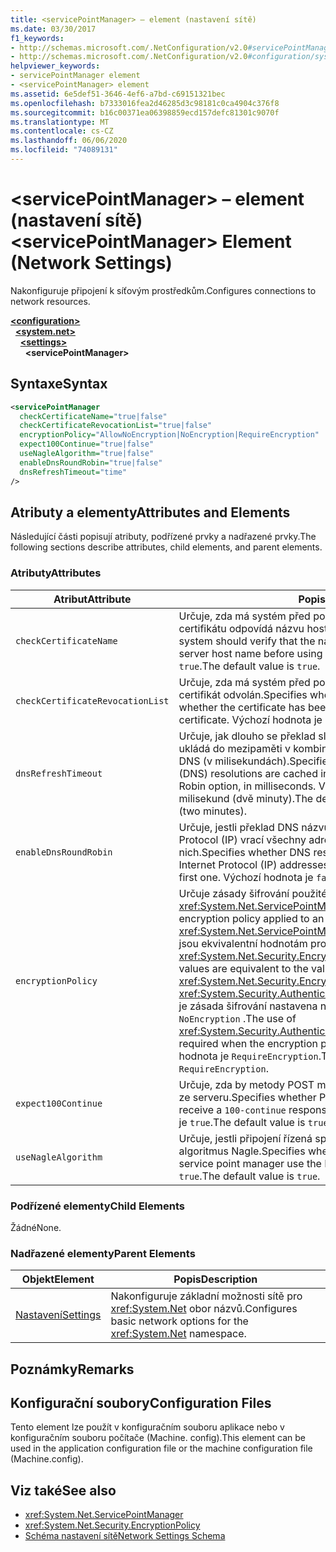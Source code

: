 ```yaml
---
title: <servicePointManager> – element (nastavení sítě)
ms.date: 03/30/2017
f1_keywords:
- http://schemas.microsoft.com/.NetConfiguration/v2.0#servicePointManager
- http://schemas.microsoft.com/.NetConfiguration/v2.0#configuration/system.net/settings/servicePointManager
helpviewer_keywords:
- servicePointManager element
- <servicePointManager> element
ms.assetid: 6e5def51-3646-4ef6-a7bd-c69151321bec
ms.openlocfilehash: b7333016fea2d46285d3c98181c0ca4904c376f8
ms.sourcegitcommit: b16c00371ea06398859ecd157defc81301c9070f
ms.translationtype: MT
ms.contentlocale: cs-CZ
ms.lasthandoff: 06/06/2020
ms.locfileid: "74089131"
---
```

# <a name="servicepointmanager-element-network-settings"></a><span data-ttu-id="83291-102">\<servicePointManager> – element (nastavení sítě)</span><span class="sxs-lookup"><span data-stu-id="83291-102">\<servicePointManager> Element (Network Settings)</span></span>
<span data-ttu-id="83291-103">Nakonfiguruje připojení k síťovým prostředkům.</span><span class="sxs-lookup"><span data-stu-id="83291-103">Configures connections to network resources.</span></span>  

[**\<configuration>**](../configuration-element.md)\
&nbsp;&nbsp;[**\<system.net>**](system-net-element-network-settings.md)\
&nbsp;&nbsp;&nbsp;&nbsp;[**\<settings>**](settings-element-network-settings.md)\
&nbsp;&nbsp;&nbsp;&nbsp;&nbsp;&nbsp;**\<servicePointManager>**

## <a name="syntax"></a><span data-ttu-id="83291-104">Syntaxe</span><span class="sxs-lookup"><span data-stu-id="83291-104">Syntax</span></span>  
  
```xml  
<servicePointManager  
  checkCertificateName="true|false"  
  checkCertificateRevocationList="true|false"  
  encryptionPolicy="AllowNoEncryption|NoEncryption|RequireEncryption"  
  expect100Continue="true|false"  
  useNagleAlgorithm="true|false"  
  enableDnsRoundRobin="true|false"  
  dnsRefreshTimeout="time"  
/>  
```  
  
## <a name="attributes-and-elements"></a><span data-ttu-id="83291-105">Atributy a elementy</span><span class="sxs-lookup"><span data-stu-id="83291-105">Attributes and Elements</span></span>  
 <span data-ttu-id="83291-106">Následující části popisují atributy, podřízené prvky a nadřazené prvky.</span><span class="sxs-lookup"><span data-stu-id="83291-106">The following sections describe attributes, child elements, and parent elements.</span></span>  
  
### <a name="attributes"></a><span data-ttu-id="83291-107">Atributy</span><span class="sxs-lookup"><span data-stu-id="83291-107">Attributes</span></span>  
  
|<span data-ttu-id="83291-108">**Atribut**</span><span class="sxs-lookup"><span data-stu-id="83291-108">**Attribute**</span></span>|<span data-ttu-id="83291-109">**Popis**</span><span class="sxs-lookup"><span data-stu-id="83291-109">**Description**</span></span>|  
|-------------------|---------------------|  
|`checkCertificateName`|<span data-ttu-id="83291-110">Určuje, zda má systém před použitím certifikátu ověřit, zda název certifikátu odpovídá názvu hostitele serveru.</span><span class="sxs-lookup"><span data-stu-id="83291-110">Specifies whether the system should verify that the name on the certificate matches the server host name before using the certificate.</span></span> <span data-ttu-id="83291-111">Výchozí hodnota je `true`.</span><span class="sxs-lookup"><span data-stu-id="83291-111">The default value is `true`.</span></span>|  
|`checkCertificateRevocationList`|<span data-ttu-id="83291-112">Určuje, zda má systém před použitím certifikátu ověřit, zda byl certifikát odvolán.</span><span class="sxs-lookup"><span data-stu-id="83291-112">Specifies whether the system should check whether the certificate has been revoked before using the certificate.</span></span> <span data-ttu-id="83291-113">Výchozí hodnota je `false`.</span><span class="sxs-lookup"><span data-stu-id="83291-113">The default value is `false`.</span></span>|  
|`dnsRefreshTimeout`|<span data-ttu-id="83291-114">Určuje, jak dlouho se překlad služby DNS (Domain Name Service) ukládá do mezipaměti v kombinaci s možností kruhové dotazování DNS (v milisekundách).</span><span class="sxs-lookup"><span data-stu-id="83291-114">Specifies how long Domain Name Service (DNS) resolutions are cached in conjunction with the DNS Round Robin option, in milliseconds.</span></span> <span data-ttu-id="83291-115">Výchozí hodnota je 120 000 milisekund (dvě minuty).</span><span class="sxs-lookup"><span data-stu-id="83291-115">The default value is 120,000 milliseconds (two minutes).</span></span>|  
|`enableDnsRoundRobin`|<span data-ttu-id="83291-116">Určuje, jestli překlad DNS názvů hostitelů s více adresami Internet Protocol (IP) vrací všechny adresy, nebo jenom první z nich.</span><span class="sxs-lookup"><span data-stu-id="83291-116">Specifies whether DNS resolutions of host names with multiple Internet Protocol (IP) addresses return all the addresses, or just the first one.</span></span> <span data-ttu-id="83291-117">Výchozí hodnota je `false`.</span><span class="sxs-lookup"><span data-stu-id="83291-117">The default value is `false`.</span></span>|  
|`encryptionPolicy`|<span data-ttu-id="83291-118">Určuje zásady šifrování použité pro relaci SSL/TLS na <xref:System.Net.ServicePointManager> instanci.</span><span class="sxs-lookup"><span data-stu-id="83291-118">Specifies the encryption policy applied to an SSL/TLS session on a <xref:System.Net.ServicePointManager> instance.</span></span> <span data-ttu-id="83291-119">Možné hodnoty jsou ekvivalentní hodnotám pro <xref:System.Net.Security.EncryptionPolicy> výčet.</span><span class="sxs-lookup"><span data-stu-id="83291-119">The possible values are equivalent to the values for the <xref:System.Net.Security.EncryptionPolicy> enumeration.</span></span> <span data-ttu-id="83291-120"><xref:System.Security.Authentication.CipherAlgorithmType.Null>Pokud je zásada šifrování nastavena na hodnotu, použití je povinné `NoEncryption` .</span><span class="sxs-lookup"><span data-stu-id="83291-120">The use of <xref:System.Security.Authentication.CipherAlgorithmType.Null> is required when the encryption policy is set to `NoEncryption`.</span></span> <span data-ttu-id="83291-121">Výchozí hodnota je `RequireEncryption`.</span><span class="sxs-lookup"><span data-stu-id="83291-121">The default value is `RequireEncryption`.</span></span>|  
|`expect100Continue`|<span data-ttu-id="83291-122">Určuje, zda by metody POST měly očekávat `100-continue` odpověď ze serveru.</span><span class="sxs-lookup"><span data-stu-id="83291-122">Specifies whether POST methods should expect to receive a `100-continue` response from the server.</span></span> <span data-ttu-id="83291-123">Výchozí hodnota je `true`.</span><span class="sxs-lookup"><span data-stu-id="83291-123">The default value is `true`.</span></span>|  
|`useNagleAlgorithm`|<span data-ttu-id="83291-124">Určuje, jestli připojení řízená správcem servisního bodu používají algoritmus Nagle.</span><span class="sxs-lookup"><span data-stu-id="83291-124">Specifies whether connections controlled by the service point manager use the Nagle algorithm.</span></span> <span data-ttu-id="83291-125">Výchozí hodnota je `true`.</span><span class="sxs-lookup"><span data-stu-id="83291-125">The default value is `true`.</span></span>|  
  
### <a name="child-elements"></a><span data-ttu-id="83291-126">Podřízené elementy</span><span class="sxs-lookup"><span data-stu-id="83291-126">Child Elements</span></span>  
 <span data-ttu-id="83291-127">Žádné</span><span class="sxs-lookup"><span data-stu-id="83291-127">None.</span></span>  
  
### <a name="parent-elements"></a><span data-ttu-id="83291-128">Nadřazené elementy</span><span class="sxs-lookup"><span data-stu-id="83291-128">Parent Elements</span></span>  
  
|<span data-ttu-id="83291-129">**Objekt**</span><span class="sxs-lookup"><span data-stu-id="83291-129">**Element**</span></span>|<span data-ttu-id="83291-130">**Popis**</span><span class="sxs-lookup"><span data-stu-id="83291-130">**Description**</span></span>|  
|-----------------|---------------------|  
|[<span data-ttu-id="83291-131">Nastavení</span><span class="sxs-lookup"><span data-stu-id="83291-131">Settings</span></span>](settings-element-network-settings.md)|<span data-ttu-id="83291-132">Nakonfiguruje základní možnosti sítě pro <xref:System.Net> obor názvů.</span><span class="sxs-lookup"><span data-stu-id="83291-132">Configures basic network options for the <xref:System.Net> namespace.</span></span>|  
  
## <a name="remarks"></a><span data-ttu-id="83291-133">Poznámky</span><span class="sxs-lookup"><span data-stu-id="83291-133">Remarks</span></span>  
  
## <a name="configuration-files"></a><span data-ttu-id="83291-134">Konfigurační soubory</span><span class="sxs-lookup"><span data-stu-id="83291-134">Configuration Files</span></span>  
 <span data-ttu-id="83291-135">Tento element lze použít v konfiguračním souboru aplikace nebo v konfiguračním souboru počítače (Machine. config).</span><span class="sxs-lookup"><span data-stu-id="83291-135">This element can be used in the application configuration file or the machine configuration file (Machine.config).</span></span>  
  
## <a name="see-also"></a><span data-ttu-id="83291-136">Viz také</span><span class="sxs-lookup"><span data-stu-id="83291-136">See also</span></span>

- <xref:System.Net.ServicePointManager>
- <xref:System.Net.Security.EncryptionPolicy>
- [<span data-ttu-id="83291-137">Schéma nastavení sítě</span><span class="sxs-lookup"><span data-stu-id="83291-137">Network Settings Schema</span></span>](index.md)
